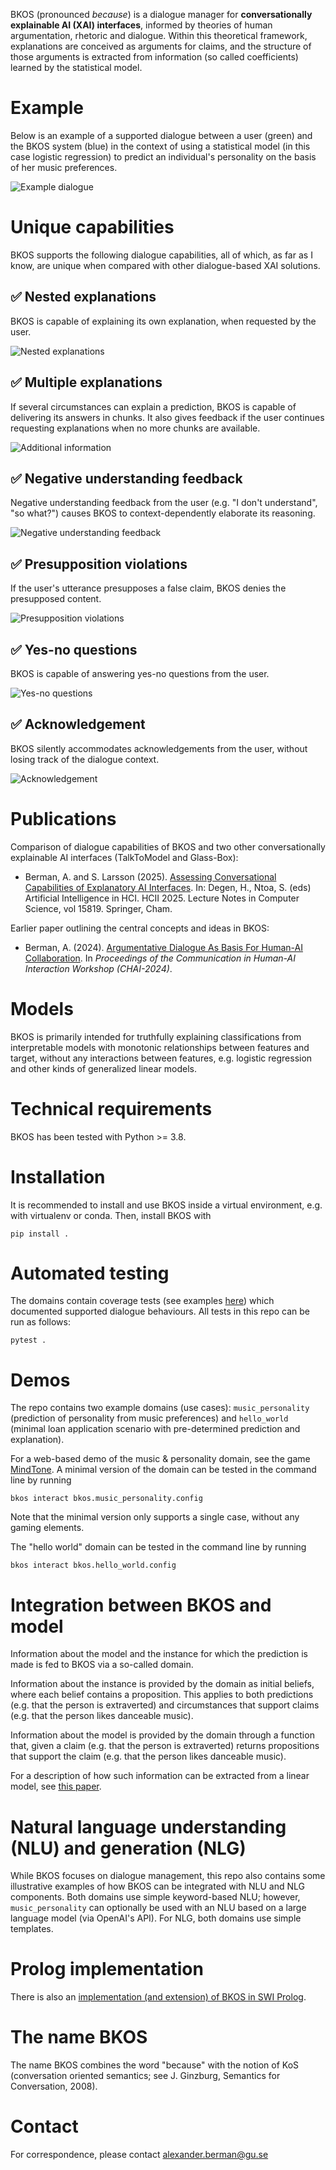 BKOS (pronounced _because_) is a dialogue manager for **conversationally explainable AI (XAI) interfaces**, informed by theories of human argumentation, rhetoric and dialogue. Within this theoretical framework, explanations are conceived as arguments for claims, and the structure of those arguments is extracted from information (so called coefficients) learned by the statistical model.

# Example
Below is an example of a supported dialogue between a user (green) and the BKOS system (blue) in the context of using a statistical model (in this case logistic regression) to predict an individual's personality on the basis of her music preferences.

![Example dialogue](doc/dialogs/example.png)

# Unique capabilities
BKOS supports the following dialogue capabilities, all of which, as far as I know, are unique when compared with other dialogue-based XAI solutions.

## ✅ Nested explanations
BKOS is capable of explaining its own explanation, when requested by the user.

![Nested explanations](doc/dialogs/nested_explanations.png)

## ✅ Multiple explanations
If several circumstances can explain a prediction, BKOS is capable of delivering its answers in chunks. It also gives feedback if the user continues requesting explanations when no more chunks are available.

![Additional information](doc/dialogs/additional_information.png)

## ✅ Negative understanding feedback
Negative understanding feedback from the user (e.g. "I don't understand", "so what?") causes BKOS to context-dependently elaborate its reasoning.

![Negative understanding feedback](doc/dialogs/negative_understanding.png)

## ✅ Presupposition violations
If the user's utterance presupposes a false claim, BKOS denies the presupposed content.

![Presupposition violations](doc/dialogs/presupposition_violations.png)

## ✅ Yes-no questions
BKOS is capable of answering yes-no questions from the user.

![Yes-no questions](doc/dialogs/yes_no_questions.png)

## ✅ Acknowledgement
BKOS silently accommodates acknowledgements from the user, without losing track of the dialogue context.

![Acknowledgement](doc/dialogs/acknowledgement.png)

# Publications
Comparison of dialogue capabilities of BKOS and two other conversationally explainable AI interfaces (TalkToModel and Glass-Box):

* Berman, A. and S. Larsson (2025). [Assessing Conversational Capabilities of Explanatory AI Interfaces](https://link.springer.com/chapter/10.1007/978-3-031-93412-4_1). In: Degen, H., Ntoa, S. (eds) Artificial Intelligence in HCI. HCII 2025. Lecture Notes in Computer Science, vol 15819. Springer, Cham.

Earlier paper outlining the central concepts and ideas in BKOS:

* Berman, A. (2024). [Argumentative Dialogue As Basis For Human-AI Collaboration](https://ceur-ws.org/Vol-3825/short3-2.pdf). In *Proceedings of the Communication in Human-AI Interaction Workshop (CHAI-2024)*.

# Models
BKOS is primarily intended for truthfully explaining classifications from interpretable models with monotonic relationships between features and target, without any interactions between features, e.g. logistic regression and other kinds of generalized linear models.

# Technical requirements
BKOS has been tested with Python >= 3.8.

# Installation
It is recommended to install and use BKOS inside a virtual environment, e.g. with virtualenv or conda. Then, install BKOS with

```commandline
pip install .
```

# Automated testing
The domains contain coverage tests (see examples [here](bkos/music_personality/test/dialog_coverage_nl.yml)) which documented supported dialogue behaviours. All tests in this repo can be run as follows:

```commandline
pytest .
```
# Demos
The repo contains two example domains (use cases): `music_personality` (prediction of personality from music preferences) and `hello_world` (minimal loan application scenario with pre-determined prediction and explanation).

For a web-based demo of the music & personality domain, see the game [MindTone](https://dev.clasp.gu.se/mindtone/). A minimal version of the domain can be tested in the command line by running

```commandline
bkos interact bkos.music_personality.config
```

Note that the minimal version only supports a single case, without any gaming elements.

The "hello world" domain can be tested in the command line by running

```commandline
bkos interact bkos.hello_world.config
```

# Integration between BKOS and model
Information about the model and the instance for which the prediction is made is fed to BKOS via a so-called domain.

Information about the instance is provided by the domain as initial beliefs, where each belief contains a proposition. This applies to both predictions (e.g. that the person is extraverted) and circumstances that support claims (e.g. that the person likes danceable music).

Information about the model is provided by the domain through a function that, given a claim (e.g. that the person is extraverted) returns propositions that support the claim (e.g. that the person likes danceable music).

For a description of how such information can be extracted from a linear model, see [this paper](https://ceur-ws.org/Vol-3825/short3-2.pdf).

# Natural language understanding (NLU) and generation (NLG)
While BKOS focuses on dialogue management, this repo also contains some illustrative examples of how BKOS can be integrated with NLU and NLG components. Both domains use simple keyword-based NLU; however, `music_personality` can optionally be used with an NLU based on a large language model (via OpenAI's API). For NLG, both domains use simple templates.

# Prolog implementation
There is also an [implementation (and extension) of BKOS in SWI Prolog](https://github.com/alex-berman/BKOS-pl).

# The name BKOS
The name BKOS combines the word "because" with the notion of KoS (conversation oriented semantics; see J. Ginzburg, Semantics for Conversation, 2008).

# Contact
For correspondence, please contact alexander.berman@gu.se
